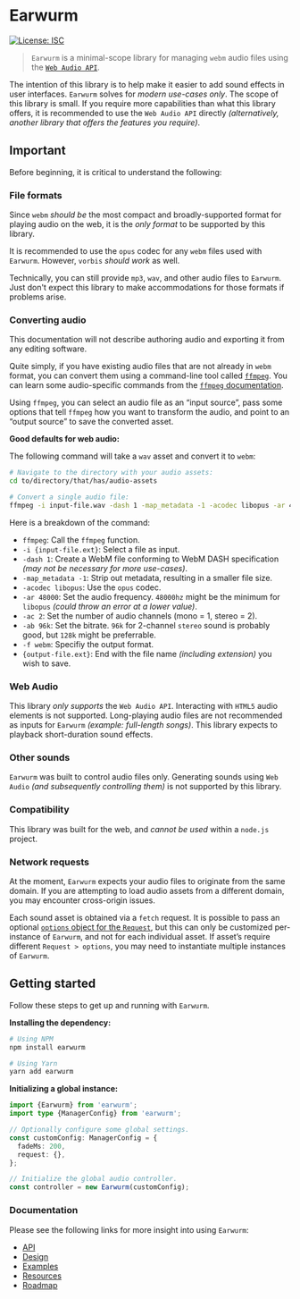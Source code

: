 # Earwurm

[![License: ISC](https://img.shields.io/badge/License-ISC-blue.svg)](https://opensource.org/licenses/ISC)

> `Earwurm` is a minimal-scope library for managing `webm` audio files using the [`Web Audio API`](https://developer.mozilla.org/en-US/docs/Web/API/Web_Audio_API).

The intention of this library is to help make it easier to add sound effects in user interfaces. `Earwurm` solves for _modern use-cases only_. The scope of this library is small. If you require more capabilities than what this library offers, it is recommended to use the `Web Audio API` directly _(alternatively, another library that offers the features you require)_.

## Important

Before beginning, it is critical to understand the following:

### File formats

Since `webm` _should be_ the most compact and broadly-supported format for playing audio on the web, it is the _only format_ to be supported by this library.

It is recommended to use the `opus` codec for any `webm` files used with `Earwurm`. However, `vorbis` _should work_ as well.

Technically, you can still provide `mp3`, `wav`, and other audio files to `Earwurm`. Just don't expect this library to make accommodations for those formats if problems arise.

### Converting audio

This documentation will not describe authoring audio and exporting it from any editing software.

Quite simply, if you have existing audio files that are not already in `webm` format, you can convert them using a command-line tool called [`ffmpeg`](https://ffmpeg.org/). You can learn some audio-specific commands from the [`ffmpeg` documentation](https://ffmpeg.org/ffmpeg.html#Audio-Options).

Using `ffmpeg`, you can select an audio file as an “input source”, pass some options that tell `ffmpeg` how you want to transform the audio, and point to an “output source” to save the converted asset.

**Good defaults for web audio:**

The following command will take a `wav` asset and convert it to `webm`:

```sh
# Navigate to the directory with your audio assets:
cd to/directory/that/has/audio-assets

# Convert a single audio file:
ffmpeg -i input-file.wav -dash 1 -map_metadata -1 -acodec libopus -ar 48000 -ac 2 -ab 96k -f webm output-file.webm
```

Here is a breakdown of the command:

- `ffmpeg`: Call the `ffmpeg` function.
- `-i {input-file.ext}`: Select a file as input.
- `-dash 1`: Create a WebM file conforming to WebM DASH specification _(may not be necessary for more use-cases)_.
- `-map_metadata -1`: Strip out metadata, resulting in a smaller file size.
- `-acodec libopus`: Use the `opus` codec.
- `-ar 48000`: Set the audio frequency. `48000hz` might be the minimum for `libopus` _(could throw an error at a lower value)_.
- `-ac 2`: Set the number of audio channels (mono = 1, stereo = 2).
- `-ab 96k`: Set the bitrate. `96k` for 2-channel `stereo` sound is probably good, but `128k` might be preferrable.
- `-f webm`: Specifiy the output format.
- `{output-file.ext}`: End with the file name _(including extension)_ you wish to save.

### Web Audio

This library _only supports_ the `Web Audio API`. Interacting with `HTML5` audio elements is not supported. Long-playing audio files are not recommended as inputs for `Earwurm` _(example: full-length songs)_. This library expects to playback short-duration sound effects.

### Other sounds

`Earwurm` was built to control audio files only. Generating sounds using `Web Audio` _(and subsequently controlling them)_ is not supported by this library.

### Compatibility

This library was built for the web, and _cannot be used_ within a `node.js` project.

### Network requests

At the moment, `Earwurm` expects your audio files to originate from the same domain. If you are attempting to load audio assets from a different domain, you may encounter cross-origin issues.

Each sound asset is obtained via a `fetch` request. It is possible to pass an optional [`options` object for the `Request`](https://developer.mozilla.org/en-US/docs/Web/API/Request/Request), but this can only be customized per-instance of `Earwurm`, and not for each individual asset. If asset’s require different `Request > options`, you may need to instantiate multiple instances of `Earwurm`.

## Getting started

Follow these steps to get up and running with `Earwurm`.

**Installing the dependency:**

```sh
# Using NPM
npm install earwurm

# Using Yarn
yarn add earwurm
```

**Initializing a global instance:**

```ts
import {Earwurm} from 'earwurm';
import type {ManagerConfig} from 'earwurm';

// Optionally configure some global settings.
const customConfig: ManagerConfig = {
  fadeMs: 200,
  request: {},
};

// Initialize the global audio controller.
const controller = new Earwurm(customConfig);
```

### Documentation

Please see the following links for more insight into using `Earwurm`:

- [API](./docs/api.md)
- [Design](./docs/design.md)
- [Examples](./docs/examples.md)
- [Resources](./docs/resources.md)
- [Roadmap](./docs/roadmap.md)
